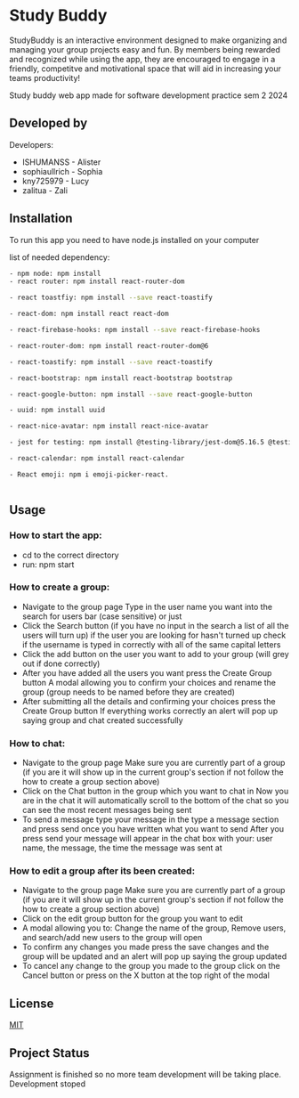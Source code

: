 # Study Buddy

StudyBuddy is an interactive environment designed to make organizing and managing your group projects easy and fun. By members being rewarded and recognized while using the app, they are encouraged to engage in a friendly, competitve and motivational space that will aid in increasing your teams productivity!

Study buddy web app made for software development practice sem 2 2024


## Developed by
Developers: 
- ISHUMANSS - Alister
- sophiaullrich - Sophia
- kny725979 - Lucy
- zalitua - Zali

## Installation
To run this app you need to have node.js installed on your computer

list of needed dependency:
```bash
- npm node: npm install
- react router: npm install react-router-dom

- react toastfiy: npm install --save react-toastify

- react-dom: npm install react react-dom

- react-firebase-hooks: npm install --save react-firebase-hooks

- react-router-dom: npm install react-router-dom@6

- react-toastify: npm install --save react-toastify 

- react-bootstrap: npm install react-bootstrap bootstrap

- react-google-button: npm install --save react-google-button

- uuid: npm install uuid

- react-nice-avatar: npm install react-nice-avatar

- jest for testing: npm install @testing-library/jest-dom@5.16.5 @testing-library/react@13.4.0 @testing-library/user-event@14.4.3 jest@29.3.1 jest-environment-jsdom@29.3.1 vitest@0.25.3 --save-dev

- react-calendar: npm install react-calendar

- React emoji: npm i emoji-picker-react.



```

## Usage
### How to start the app: 
- cd to the correct directory 
- run: npm start

### How to create a group:

- Navigate to the group page
Type in the user name you want into the search for users bar (case sensitive) or just
- Click the Search button (if you have no input in the search a list of all the users will turn up)
if the user you are looking for hasn't turned up check if the username is typed in correctly with all of the same capital letters
- Click the add button on the user you want to add to your group (will grey out if done correctly)
- After you have added all the users you want press the Create Group button
A modal allowing you to confirm your choices and rename the group (group needs to be named before they are created)
- After submitting all the details and confirming your choices press the Create Group button
If everything works correctly an alert will pop up saying group and chat created successfully

### How to chat:

- Navigate to the group page
Make sure you are currently part of a group (if you are it will show up in the current group's section if not follow the how to create a group section above)
- Click on the Chat button in the group which you want to chat in
Now you are in the chat it will automatically scroll to the bottom of the chat so you can see the most recent messages being sent
- To send a message type your message in the type a message section and press send once you have written what you want to send
After you press send your message will appear in the chat box with your: user name, the message, the time the message was sent at

### How to edit a group after its been created:

- Navigate to the group page
Make sure you are currently part of a group (if you are it will show up in the current group's section if not follow the how to create a group section above)
- Click on the edit group button for the group you want to edit
- A modal allowing you to: Change the name of the group, Remove users, and search/add new users to the group will open
- To confirm any changes you made press the save changes and the group will be updated and an alert will pop up saying the group updated
- To cancel any change to the group you made to the group click on the Cancel button or press on the X button at the top right of the modal

## License

[MIT](https://choosealicense.com/licenses/mit/)

## Project Status
Assignment is finished so no more team development will be taking place. Development stoped
